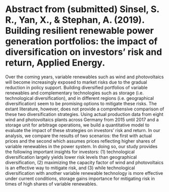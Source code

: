 # Abstract from (submitted) Sinsel, S. R., Yan, X., & Stephan, A. (2019). Building resilient renewable power generation portfolios: the impact of diversification on investors’ risk and return, Applied Energy.

Over the coming years, variable renewables such as wind and photovoltaics will become increasingly exposed to market risks due to the gradual reduction in policy support. Building diversified portfolios of variable renewables and complementary technologies such as storage (i.e. technological diversification), and in different regions (i.e. geographical diversification) seem to be promising options to mitigate these risks. The extant literature, however, does not provide a comprehensive comparison of these two diversification strategies. Using actual production data from eight wind and photovoltaics plants across Germany from 2015 until 2017 and a storage unit for arbitrage operations, we build a quantitative model to evaluate the impact of these strategies on investors’ risk and return. In our analysis, we compare the results of two scenarios: the first with actual prices and the second which assumes prices reflecting higher shares of variable renewables in the power system. In doing so, our study provides the following important insights for investors: (1) technological diversification largely yields lower risk levels than geographical diversification, (2) maximizing the capacity factor of wind and photovoltaics is an effective way to mitigate risk, and (3) while technological diversification with another variable renewable technology is more effective under current conditions, storage gains importance for mitigating risk in times of high shares of variable renewables. 
